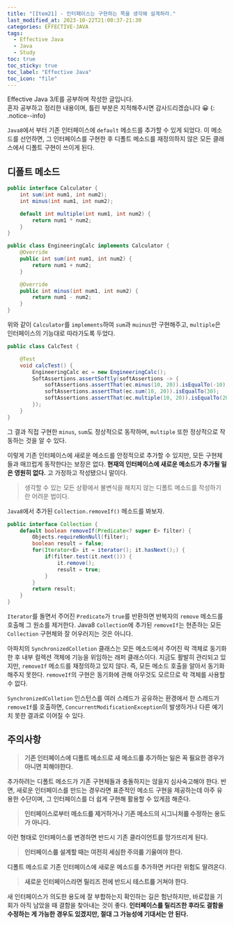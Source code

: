 ```yaml
---
title: "[Item21] - 인터페이스는 구현하는 쪽을 생각해 설계하라."
last_modified_at: 2023-10-22T21:00:37-21:30
categories: EFFECTIVE-JAVA
tags:
  - Effective Java
  - Java
  - Study
toc: true
toc_sticky: true
toc_label: "Effective Java"
toc_icon: "file"
---
```


Effective Java 3/E를 공부하며 작성한 글입니다.<br>
혼자 공부하고 정리한 내용이며, 틀린 부분은 지적해주시면 감사드리겠습니다 😀
{: .notice--info}

`Java8`에서 부터 기존 인터페이스에 `default` 메소드를 추가할 수 있게 되었다.
이 메소드를 선언하면, 그 인터페이스를 구현한 후 디폴트 메소드를 재정의하지 않은 모든 클래스에서 디폴트 구현이 쓰이게 된다.

## 디폴트 메소드

```java
public interface Calculator {
    int sum(int num1, int num2);
    int minus(int num1, int num2);

    default int multiple(int num1, int num2) {
        return num1 * num2;
    }
}
```

```java
public class EngineeringCalc implements Calculator {
    @Override
    public int sum(int num1, int num2) {
        return num1 + num2;
    }

    @Override
    public int minus(int num1, int num2) {
        return num1 - num2;
    }
}
```

위와 같이 `Calculator`를 `implements`하여 `sum`과 `muinus`만 구현해주고, `multiple`은 인터페이스의 기능대로 따라가도록 두었다.

```java
public class CalcTest {

    @Test
    void calcTest() {
        EngineeringCalc ec = new EngineeringCalc();
        SoftAssertions.assertSoftly(softAssertions -> {
            softAssertions.assertThat(ec.minus(10, 20)).isEqualTo(-10);
            softAssertions.assertThat(ec.sum(10, 20)).isEqualTo(30);
            softAssertions.assertThat(ec.multiple(10, 20)).isEqualTo(200);
        });
    }
}
```

그 결과 직접 구현한 `minus`, `sum`도 정상적으로 동작하며, `multiple` 또한 정상적으로 작동하는 것을 알 수 있다.

이렇게 기존 인터페이스에 새로운 메소드를 안정적으로 추가할 수 있지만, 모든 구현체들과 매끄럽게 동작한다는 보장은 없다.
**현재의 인터페이스에 새로운 메소드가 추가될 일은 영원히 없다.** 고 가정하고 작성됐으니 말이다.

> 생각할 수 있는 모든 상황에서 불변식을 해치지 않는 디폴트 메소드를 작성하기란 어려운 법이다.

`Java8`에서 추가된 `Collection.removeIf()` 메소드를 봐보자.

```java
public interface Collection {
    default boolean removeIf(Predicate<? super E> filter) {
        Objects.requireNonNull(filter);
        boolean result = false;
        for(Iterator<E> it = iterator(); it.hasNext();) {
            if(filter.test(it.next())) {
                it.remove();
                result = true;
            }
        }
        return result;
    }
}
```

`Iterator`를 돌면서 주어진 `Predicate`가 `true`를 반환하면 반복자의 `remove` 메소드를 호출해 그 원소를 제거한다.
Java8 `Collection`에 추가된 `removeIf`는 현존하는 모든 `Collection` 구현체와 잘 어우러지는 것은 아니다.

아파치의 `SynchronizedColletion` 클래스는 모든 메소드에서 주어진 락 객체로 동기화한 후 내부 컬렉션 객체에 기능을 위임하는 래퍼 클래스이다.
지금도 활발히 관리되고 있지만, `removeIf` 메소드를 재정의하고 있지 않다.
즉, 모든 메소드 호출을 알아서 동기화해주지 못한다.
`removeIf`의 구현은 동기화에 관해 아무것도 모르므로 락 객체를 사용할 수 없다.

`SynchronizedColletion` 인스턴스를 여러 스레드가 공유하는 환경에서 한 스레드가 `removeIf`를 호출하면,
`ConcurrentModificationException`이 발생하거나 다른 예기치 못한 결과로 이어질 수 있다.

## 주의사항

> **기존 인터페이스에 디폴트 메소드로 새 메소드를 추가하는 일은 꼭 필요한 경우가 아니면 피해야한다.**

추가하려는 디폴트 메소드가 기존 구현체들과 충돌하지는 않을지 심사숙고해야 한다.
반면, 새로운 인터페이스를 만드는 경우라면 표준적인 메소드 구현을 제공하는데 아주 유용한 수단이며,
그 인터페이스를 더 쉽게 구현해 활용할 수 있게끔 해준다.

> **인터페이스로부터 메소드를 제거하거나 기존 메소드의 시그니처를 수정하는 용도가 아니다.**

이런 형태로 인터페이스를 변경하면 반드시 기존 클라이언트를 망가뜨리게 된다.

> **인터페이스를 설계할 때는 여전히 세심한 주의를 기울여야 한다.**

디폴트 메소드로 기존 인터페이스에 새로운 메소드를 추가하면 커다란 위험도 딸려온다.

> **새로운 인터페이스라면 릴리즈 전에 반드시 테스트를 거쳐야 한다.**

새 인터페이스가 의도한 용도에 잘 부합하는지 확인하는 길은 험난하지만, 바로잡을 기회가 아직 남았을 때 결함을 찾아내는 것이 좋다.
**인터페이스를 릴리즈한 후라도 결함을 수정하는 게 가능한 경우도 있겠지만, 절대 그 가능성에 기대서는 안 된다.**